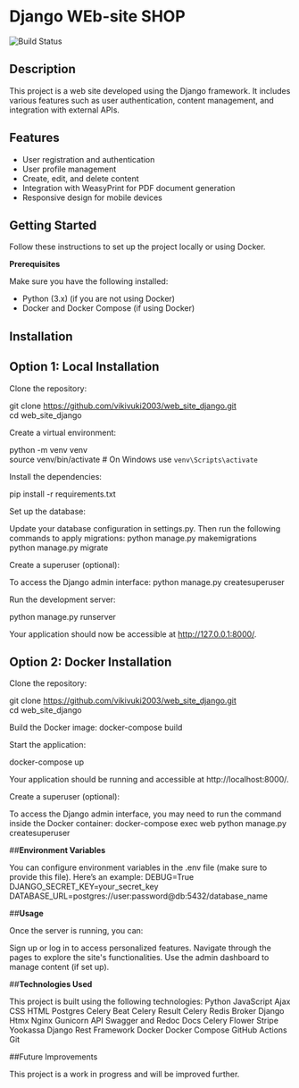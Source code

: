 # **Django WEb-site SHOP**


![Build Status](https://img.shields.io/badge/build-passing-brightgreen)

## **Description**

This project is a web site developed using the Django framework. It includes various features such as user authentication, content management, and integration with external APIs.


## **Features**

- User registration and authentication
- User profile management
- Create, edit, and delete content
- Integration with WeasyPrint for PDF document generation
- Responsive design for mobile devices

## **Getting Started**

Follow these instructions to set up the project locally or using Docker.



**Prerequisites**

Make sure you have the following installed:

- Python (3.x) (if you are not using Docker)
- Docker and Docker Compose (if using Docker)


## **Installation**


## **Option 1: Local Installation**


Clone the repository:

git clone https://github.com/vikivuki2003/web_site_django.git  
cd web_site_django  


Create a virtual environment:

python -m venv venv  
source venv/bin/activate  # On Windows use `venv\Scripts\activate`  


Install the dependencies:

pip install -r requirements.txt  


Set up the database:

Update your database configuration in settings.py. 
Then run the following commands to apply migrations:
python manage.py makemigrations  
python manage.py migrate  


Create a superuser (optional):

To access the Django admin interface:
python manage.py createsuperuser  

Run the development server:

python manage.py runserver  


Your application should now be accessible at http://127.0.0.1:8000/.



## **Option 2: Docker Installation**
Clone the repository:

git clone https://github.com/vikivuki2003/web_site_django.git  
cd web_site_django  


Build the Docker image:
docker-compose build  


Start the application:

docker-compose up  


Your application should be running and accessible at http://localhost:8000/.


Create a superuser (optional):

To access the Django admin interface, you may need to run the command inside the Docker container:
docker-compose exec web python manage.py createsuperuser  


##**Environment Variables**

You can configure environment variables in the .env file (make sure to provide this file). Here’s an example:
DEBUG=True  
DJANGO_SECRET_KEY=your_secret_key  
DATABASE_URL=postgres://user:password@db:5432/database_name  



##**Usage**

Once the server is running, you can:

Sign up or log in to access personalized features.
Navigate through the pages to explore the site's functionalities.
Use the admin dashboard to manage content (if set up).


##**Technologies Used**

This project is built using the following technologies:
Python
JavaScript
Ajax
CSS
HTML
Postgres
Celery Beat
Celery Result
Celery
Redis Broker
Django Htmx
Nginx
Gunicorn
API
Swagger and Redoc Docs
Celery Flower
Stripe
Yookassa
Django Rest Framework
Docker
Docker Compose
GitHub Actions
Git



##Future Improvements

This project is a work in progress and will be improved further.
